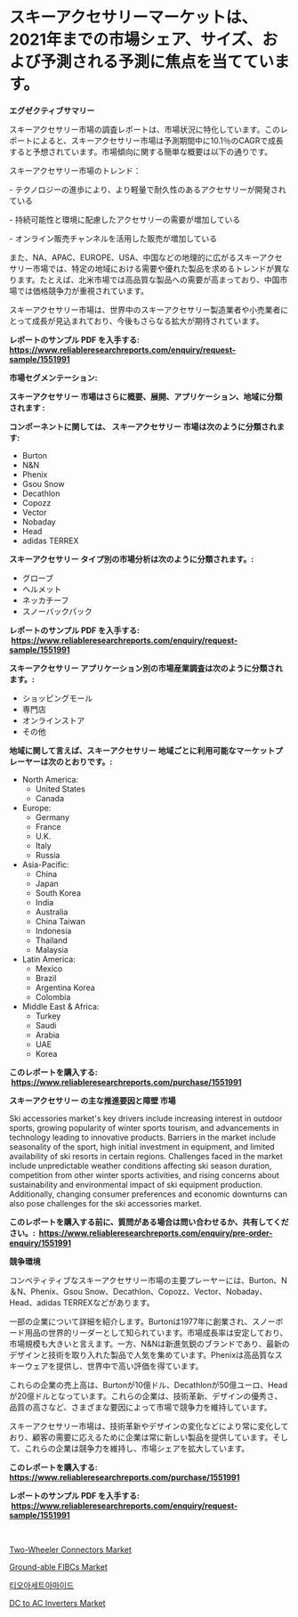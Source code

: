<p><h1>スキーアクセサリーマーケットは、2021年までの市場シェア、サイズ、および予測される予測に焦点を当てています。</h1></p><p><strong>エグゼクティブサマリー</strong></p>
<p><p>スキーアクセサリー市場の調査レポートは、市場状況に特化しています。このレポートによると、スキーアクセサリー市場は予測期間中に10.1％のCAGRで成長すると予想されています。市場傾向に関する簡単な概要は以下の通りです。</p><p>スキーアクセサリー市場のトレンド：</p><p>- テクノロジーの進歩により、より軽量で耐久性のあるアクセサリーが開発されている</p><p>- 持続可能性と環境に配慮したアクセサリーの需要が増加している</p><p>- オンライン販売チャンネルを活用した販売が増加している</p><p>また、NA、APAC、EUROPE、USA、中国などの地理的に広がるスキーアクセサリー市場では、特定の地域における需要や優れた製品を求めるトレンドが異なります。たとえば、北米市場では高品質な製品への需要が高まっており、中国市場では価格競争力が重視されています。</p><p>スキーアクセサリー市場は、世界中のスキーアクセサリー製造業者や小売業者にとって成長が見込まれており、今後もさらなる拡大が期待されています。</p></p>
<p><strong>レポートのサンプル PDF を入手する: <a href="https://www.reliableresearchreports.com/enquiry/request-sample/1551991">https://www.reliableresearchreports.com/enquiry/request-sample/1551991</a></strong></p>
<p><strong>市場セグメンテーション:</strong></p>
<p><strong> スキーアクセサリー 市場はさらに概要、展開、アプリケーション、地域に分類されます :</strong></p>
<p><strong>コンポーネントに関しては、 スキーアクセサリー 市場は次のように分類されます: &nbsp;</strong></p>
<p><ul><li>Burton</li><li>N&N</li><li>Phenix</li><li>Gsou Snow</li><li>Decathlon</li><li>Copozz</li><li>Vector</li><li>Nobaday</li><li>Head</li><li>adidas TERREX</li></ul></p>
<p><strong> スキーアクセサリー タイプ別の市場分析は次のように分類されます。:</strong></p>
<p><ul><li>グローブ</li><li>ヘルメット</li><li>ネッカチーフ</li><li>スノーバックパック</li></ul></p>
<p><strong>レポートのサンプル PDF を入手する: &nbsp;<a href="https://www.reliableresearchreports.com/enquiry/request-sample/1551991">https://www.reliableresearchreports.com/enquiry/request-sample/1551991</a></strong></p>
<p><strong> スキーアクセサリー アプリケーション別の市場産業調査は次のように分類されます。:</strong></p>
<p><ul><li>ショッピングモール</li><li>専門店</li><li>オンラインストア</li><li>その他</li></ul></p>
<p><strong>地域に関して言えば、スキーアクセサリー 地域ごとに利用可能なマーケットプレーヤーは次のとおりです。:</strong></p>
<p><ul>
    <li>
        North America:
        <ul>
            <li>United States</li>
            <li>Canada</li>
        </ul>
    </li>
    <li>
        Europe:
        <ul>
            <li>Germany</li>
            <li>France</li>
            <li>U.K.</li>
            <li>Italy</li>
            <li>Russia</li>
        </ul>
    </li>
    <li>
        Asia-Pacific:
        <ul>
            <li>China</li>
            <li>Japan</li>
            <li>South Korea</li>
            <li>India</li>
            <li>Australia</li>
            <li>China Taiwan</li>
            <li>Indonesia</li>
            <li>Thailand</li>
            <li>Malaysia</li>
        </ul>
    </li>
    <li>
        Latin America:
        <ul>
            <li>Mexico</li>
            <li>Brazil</li>
            <li>Argentina Korea</li>
            <li>Colombia</li>
        </ul>
    </li>
    <li>
        Middle East & Africa:
        <ul>
            <li>Turkey</li>
            <li>Saudi</li>
            <li>Arabia</li>
            <li>UAE</li>
            <li>Korea</li>
        </ul>
    </li>
    </ul></p>
<p><strong>このレポートを購入する: &nbsp;<a href="https://www.reliableresearchreports.com/purchase/1551991">https://www.reliableresearchreports.com/purchase/1551991</a></strong></p>
<p><strong>スキーアクセサリー の主な推進要因と障壁 市場</strong></p>
<p><p>Ski accessories market's key drivers include increasing interest in outdoor sports, growing popularity of winter sports tourism, and advancements in technology leading to innovative products. Barriers in the market include seasonality of the sport, high initial investment in equipment, and limited availability of ski resorts in certain regions. Challenges faced in the market include unpredictable weather conditions affecting ski season duration, competition from other winter sports activities, and rising concerns about sustainability and environmental impact of ski equipment production. Additionally, changing consumer preferences and economic downturns can also pose challenges for the ski accessories market.</p></p>
<p><strong>このレポートを購入する前に、質問がある場合は問い合わせるか、共有してください。:&nbsp; <a href="https://www.reliableresearchreports.com/enquiry/pre-order-enquiry/1551991">https://www.reliableresearchreports.com/enquiry/pre-order-enquiry/1551991</a></strong></p>
<p><strong>競争環境</strong></p>
<p><p>コンペティティブなスキーアクセサリー市場の主要プレーヤーには、Burton、N＆N、Phenix、Gsou Snow、Decathlon、Copozz、Vector、Nobaday、Head、adidas TERREXなどがあります。</p><p>一部の企業について詳細を紹介します。Burtonは1977年に創業され、スノーボード用品の世界的リーダーとして知られています。市場成長率は安定しており、市場規模も大きいと言えます。一方、N&Nは新進気鋭のブランドであり、最新のデザインと技術を取り入れた製品で人気を集めています。Phenixは高品質なスキーウェアを提供し、世界中で高い評価を得ています。</p><p>これらの企業の売上高は、Burtonが10億ドル、Decathlonが50億ユーロ、Headが20億ドルとなっています。これらの企業は、技術革新、デザインの優秀さ、品質の高さなど、さまざまな要因によって市場で競争力を維持しています。</p><p>スキーアクセサリー市場は、技術革新やデザインの変化などにより常に変化しており、顧客の需要に応えるために企業は常に新しい製品を提供しています。そして、これらの企業は競争力を維持し、市場シェアを拡大しています。</p></p>
<p><strong>このレポートを購入する: &nbsp; <a href="https://www.reliableresearchreports.com/purchase/1551991">https://www.reliableresearchreports.com/purchase/1551991</a></strong></p>
<p><strong>レポートのサンプル PDF を入手する: &nbsp;<a href="https://www.reliableresearchreports.com/enquiry/request-sample/1551991">https://www.reliableresearchreports.com/enquiry/request-sample/1551991</a></strong><strong></strong></p>
<p>&nbsp;</p>
<p><p><a href="https://natural-crush-b99.notion.site/Two-Wheeler-Connectors-Market-Size-Focuses-on-Market-Dynamics-In-Depth-Analysis-and-Future-Projecti-f8544ee0fb984129afa9543246872c0f">Two-Wheeler Connectors Market</a></p><p><a href="https://github.com/Alonsoolds3wq1d81czn8rbol/Market-Research-Report-List-1/blob/main/ground-able-fibcs-market.md">Ground-able FIBCs Market</a></p><p><a href="https://medium.com/@simeonbode1/%ED%8B%B0%EC%98%A4%EC%95%84%EC%84%B8%ED%8A%B8%EC%95%84%EB%AF%B8%EB%93%9C-%EC%8B%9C%EC%9E%A5%EC%9D%80-%EC%8B%9C%EC%9E%A5-%EC%A0%90%EC%9C%A0%EC%9C%A8-%ED%81%AC%EA%B8%B0-%EB%B0%8F-2031%EB%85%84%EA%B9%8C%EC%A7%80-%EC%98%88%EC%83%81%EB%90%98%EB%8A%94-%EC%98%88%EC%B8%A1%EC%97%90-%EC%B4%88%EC%A0%90%EC%9D%84-%EB%A7%9E%EC%B6%A5%EB%8B%88%EB%8B%A4-2d74f6a951e2">티오아세트아마이드</a></p><p><a href="https://view.publitas.com/reportprime-1/dc-to-ac-inverters-market-size-market-share-and-global-market-analysis-report-2024-2031/">DC to AC Inverters Market</a></p></p>